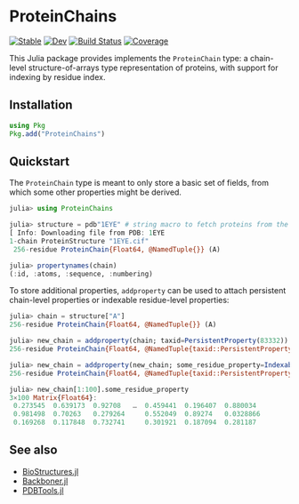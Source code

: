 # ProteinChains

[![Stable](https://img.shields.io/badge/docs-stable-blue.svg)](https://MurrellGroup.github.io/ProteinChains.jl/stable/)
[![Dev](https://img.shields.io/badge/docs-dev-blue.svg)](https://MurrellGroup.github.io/ProteinChains.jl/dev/)
[![Build Status](https://github.com/MurrellGroup/ProteinChains.jl/actions/workflows/CI.yml/badge.svg?branch=main)](https://github.com/MurrellGroup/ProteinChains.jl/actions/workflows/CI.yml?query=branch%3Amain)
[![Coverage](https://codecov.io/gh/MurrellGroup/ProteinChains.jl/branch/main/graph/badge.svg)](https://codecov.io/gh/MurrellGroup/ProteinChains.jl)

This Julia package provides implements the `ProteinChain` type: a chain-level structure-of-arrays type representation of proteins, with support for indexing by residue index.

## Installation

```julia
using Pkg
Pkg.add("ProteinChains")
```

## Quickstart

The `ProteinChain` type is meant to only store a basic set of fields, from which some other properties might be derived.

```julia
julia> using ProteinChains

julia> structure = pdb"1EYE" # string macro to fetch proteins from the PDB
[ Info: Downloading file from PDB: 1EYE
1-chain ProteinStructure "1EYE.cif"
 256-residue ProteinChain{Float64, @NamedTuple{}} (A)

julia> propertynames(chain)
(:id, :atoms, :sequence, :numbering)
```

To store additional properties, `addproperty` can be used to attach persistent chain-level properties or indexable residue-level properties:

```julia
julia> chain = structure["A"]
256-residue ProteinChain{Float64, @NamedTuple{}} (A)

julia> new_chain = addproperty(chain; taxid=PersistentProperty(83332))
256-residue ProteinChain{Float64, @NamedTuple{taxid::PersistentProperty{Int64}}} (A)

julia> new_chain = addproperty(new_chain; some_residue_property=IndexableProperty(rand(3,256))) # last dimension gets indexed
256-residue ProteinChain{Float64, @NamedTuple{taxid::PersistentProperty{Int64}, some_residue_property::IndexableProperty{Matrix{Float64}}}} (A)

julia> new_chain[1:100].some_residue_property
3×100 Matrix{Float64}:
 0.273545  0.639173  0.92708   …  0.459441  0.196407  0.880034       
 0.981498  0.70263   0.279264     0.552049  0.89274   0.0328866      
 0.169268  0.117848  0.732741     0.301921  0.187094  0.281187
```

## See also

- [BioStructures.jl](https://github.com/BioJulia/BioStructures.jl)
- [Backboner.jl](https://github.com/MurrellGroup/Backboner.jl)
- [PDBTools.jl](https://github.com/m3g/PDBTools.jl)

